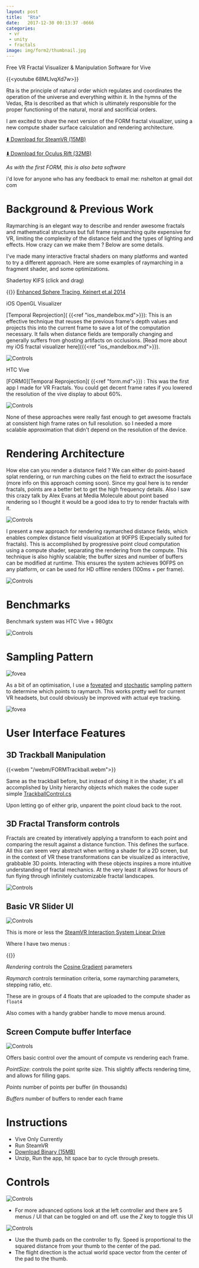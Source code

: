 ```yaml
---
layout: post
title:  "Ṛta"
date:   2017-12-30 00:13:37 -0666
categories: 
 - vr
 - unity
 - fractals
image: img/form2/thumbnail.jpg
---
```


Free VR Fractal Visualizer & Manipulation Software for Vive

{{<youtube 68MLIvqXd7w>}}

Ṛta is the principle of natural order which regulates and coordinates the operation of the universe and everything within it. In the hymns of the Vedas, Ṛta is described as that which is ultimately responsible for the proper functioning of the natural, moral and sacrificial orders.

I am excited to share the next version of the FORM fractal visualizer, using a new compute shader surface calculation and rendering architecture. 

 [ ⬇️ Download for SteamVR (15MB)](https://drive.google.com/open?id=1ea164UWn9x5WuYugKTxV0gwAGHqHQGtW)

[ ⬇️ Download for Oculus Rift (32MB)](https://drive.google.com/file/d/1xEG6LB45_u6HT1qNlwrGXG9j_FKWxFE4)

*As with the first FORM, this is also beta software*

i'd love for anyone who has any feedback to email me: nshelton at gmail dot com


# Background & Previous Work

Raymarching is an elegant way to describe and render awesome fractals and mathematical structures but full frame raymarching quite expensive for VR, limiting the complexity of the distance field and the types of lighting and effects.  How crazy can we make them ? Below are some details.

I've made many interactive fractal shaders on many platforms and wanted to try a different approach. Here are some examples of raymarching in a fragment shader, and some optimizations.

Shadertoy KIFS (click and drag)

{{<shadertoy llySW1>}}
[Enhanced Sphere Tracing, Keinert et.al 2014](http://erleuchtet.org/~cupe/permanent/enhanced_sphere_tracing.pdf)

iOS OpenGL Visualizer

[Temporal Reprojection]( {{<ref "ios_mandelbox.md">}}): This is an effective technique that reuses the previous frame's depth values and projects this into the current frame to save a lot of the computation necessary. It fails when distance fields are temporally changing and generally suffers from ghosting artifacts on occlusions. [Read more about my iOS fractal visualizer here]({{<ref "ios_mandelbox.md">}}).

![Controls](/img/iosshaders/gallery/tumblr_obcchb2olz1qav1pyo4_1280.jpg)

HTC Vive

[FORM0][Temporal Reprojection]( {{<ref "form.md">}})  : This was the first app I made for VR Fractals. You could get decent frame rates if you lowered the resolution of the vive display to about 60%. 

![Controls](/img/artandvr/4.jpg)

None of these approaches were really fast enough to get awesome fractals at consistent high frame rates on full resolution. so I needed a more scalable approximation that didn't depend on the resolution of the device.


# Rendering Architecture

How else can you render a distance field ? We can either do point-based splat rendering, or run marching cubes on the field to extract the isosurface (more info on this approach coming soon). Since my goal here is to render fractals, points are a better bet to get the high frequency details. Also I saw this crazy talk by Alex Evans at Media Molecule about point based rendering so I thought it would be a good idea to try to render fractals with it.

![Controls](/img/form2/rendering.jpg)


I present a new approach for rendering raymarched distance fields, which enables complex distance field visualization at 90FPS (Expecially suited for fractals). This is accomplished by progressive point cloud computation using a compute shader, separating the rendering from the compute. This technique is also highly scalable; the buffer sizes and number of buffers can be modified at runtime. This ensures the system achieves 90FPS on any platform, or can be used for HD offline renders (100ms + per frame). 


![Controls](/img/form2/buffers.jpg)

# Benchmarks

 Benchmark system was HTC Vive + 980gtx


![Controls](/img/form2/benchmarks.jpg)


# Sampling Pattern

![fovea](/img/form2/samplingpattern.jpg)

As a bit of an optimisation, I use a [foveated](https://en.wikipedia.org/wiki/Fovea_centralis) and [stochastic](https://web.cs.wpi.edu/~matt/courses/cs563/talks/antialiasing/stochas.html) sampling pattern to determine which points to raymarch. This works pretty well for current VR headsets, but could obviously be improved with actual eye tracking. 

![fovea](/img/form2/fovea.jpg)

# User Interface Features

## 3D Trackball Manipulation

{{<webm "/webm/FORMTrackball.webm">}}


Same as the trackball before, but instead of doing it in the shader, it's all accomplished by Unity hierarchy objects which makes the code super simple [TrackballControl.cs]() 

Upon letting go of either grip, unparent the point cloud back to the root. 

## 3D Fractal Transform controls

Fractals are created by interatively applying a transform to each point and comparing the result against a distance function. This defines the surface. All this can seem very abstract when writing a shader for a 2D screen, but in the context of VR these transformations can be visualized as interactive, grabbable 3D points. Interacting with these objects inspires a more intuitive understanding of fractal mechanics. At the very least it allows for hours of fun flying through infinitely customizable fractal landscapes. 


![Controls](/img/form2/3dui.jpg)


## Basic VR Slider UI


![Controls](/img/form2/colo7.jpg)

This is more or less the [SteamVR Interaction System Linear Drive](https://github.com/ValveSoftware/steamvr_unity_plugin/blob/e3d96761982eb5e19b380dafa8abd020ca693c4d/SteamVR/InteractionSystem/Core/Scripts/LinearDrive.cs)

Where I have two menus : 

{{<shadertoy ll2GD3 >}}

*Rendering* controls the [Cosine Gradient](http://iquilezles.org/www/articles/palettes/palettes.htm) parameters

*Raymarch* controls termination criteria, some raymarching parameters, stepping ratio, etc. 

These are in groups of 4 floats that are uploaded to the compute shader as `float4`

Also comes with a handy grabber handle to move menus around.


## Screen Compute buffer Interface

![Controls](/img/form2/buffercontrols.jpg)

Offers basic control over the amount of compute vs rendering each frame. 

*PointSize*: controls the point sprite size. This slightly affects rendering time, and allows for filling gaps.

*Points* number of points per buffer (in thousands)

*Buffers* number of buffers to render each frame


# Instructions

 - Vive Only Currently
 - Run SteamVR
 - [Download Binary (15MB)](https://drive.google.com/open?id=1ea164UWn9x5WuYugKTxV0gwAGHqHQGtW)
 - Unzip, Run the app, hit space bar to cycle through presets.


# Controls

![Controls](/img/form2/form2Controls.jpg)

 - For more advanced options look at the left controller and there are 5 menus / UI that can be toggled on and off. use the *Z* key to toggle this UI

![Controls](/img/form2/velocitycurve.jpg)
 - Use the thumb pads on the controller to fly. Speed is proportional to the squared distance from your thumb to the center of the pad. 
 - The flight direction is the actual world space vector from the center of the pad to the thumb.
